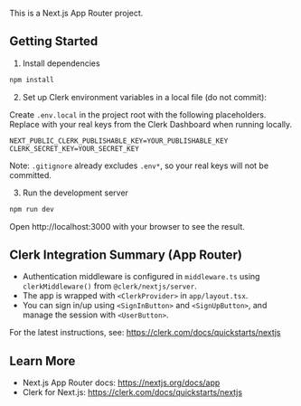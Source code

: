 This is a Next.js App Router project.

## Getting Started

1) Install dependencies

```bash
npm install
```

2) Set up Clerk environment variables in a local file (do not commit):

Create `.env.local` in the project root with the following placeholders. Replace with your real keys from the Clerk Dashboard when running locally.

```
NEXT_PUBLIC_CLERK_PUBLISHABLE_KEY=YOUR_PUBLISHABLE_KEY
CLERK_SECRET_KEY=YOUR_SECRET_KEY
```

Note: `.gitignore` already excludes `.env*`, so your real keys will not be committed.

3) Run the development server

```bash
npm run dev
```

Open http://localhost:3000 with your browser to see the result.

## Clerk Integration Summary (App Router)
- Authentication middleware is configured in `middleware.ts` using `clerkMiddleware()` from `@clerk/nextjs/server`.
- The app is wrapped with `<ClerkProvider>` in `app/layout.tsx`.
- You can sign in/up using `<SignInButton>` and `<SignUpButton>`, and manage the session with `<UserButton>`.

For the latest instructions, see: https://clerk.com/docs/quickstarts/nextjs

## Learn More
- Next.js App Router docs: https://nextjs.org/docs/app
- Clerk for Next.js: https://clerk.com/docs/quickstarts/nextjs
